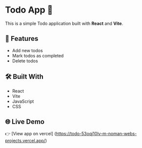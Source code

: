 # Todo App 📝

This is a simple Todo application built with **React** and **Vite**.

## 🚀 Features

- Add new todos
- Mark todos as completed
- Delete todos

## 🛠️ Built With

- React
- Vite
- JavaScript
- CSS

## 🌐 Live Demo

👉 [View app on vercel] (https://todo-53oqj10lv-m-noman-webs-projects.vercel.app/)
